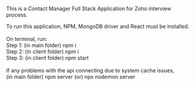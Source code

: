 This is a Contact Manager Full Stack Application for Zoho interview process.<br  >

To run this application, NPM, MongoDB driver and React must be installed.<br  >
<br  >
On terminal, run:<br  >
Step 1: (in main folder) npm i<br  >
Step 2: (in client folder) npm i<br  >
Step 3: (in client folder) npm start<br  ><br  >
If any problems with the api connecting due to system cache issues, <br  >
(in main folder) npm server (or) npx nodemon server
